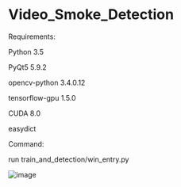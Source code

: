 # Video_Smoke_Detection
Requirements:

Python  3.5

PyQt5	5.9.2	

opencv-python	3.4.0.12

tensorflow-gpu	1.5.0	

CUDA 8.0

easydict

Command:

run train_and_detection/win_entry.py

![image](https://github.com/xjg0124/Video_Smoke_Detection/tree/master/img/2Dto3D.png)
